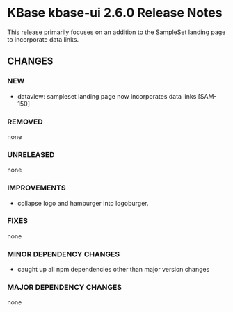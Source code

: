 # KBase kbase-ui 2.6.0 Release Notes

This release primarily focuses on an addition to the SampleSet landing page to incorporate data links.

## CHANGES

### NEW

- dataview: sampleset landing page now incorporates data links [SAM-150]

### REMOVED

none

### UNRELEASED

none

### IMPROVEMENTS

- collapse logo and hamburger into logoburger.

### FIXES

none

### MINOR DEPENDENCY CHANGES

- caught up all npm dependencies other than major version changes

### MAJOR DEPENDENCY CHANGES

none